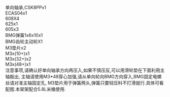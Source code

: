 单向轴承,CSK8PPx1  
ECAS04x1  
608X4  
625x1  
605x3    
BMG弹簧1x6x10x1  
BMG齿轮主动轮X1  
M3垫片x2  
M3x(10+)x1  
M3x(32+)x2   
M3x(48+)x1  
注意事项,请确认好单向轴承方向再压入,如果不慎压反,可以用滑轮垫在下面利用主轴敲出,
主轴请使用M3*48穿心加强,请从单向轮向BMG方向穿入,BMG固定电螺丝请对准主轴固定孔,
M3垫片用于弹簧两头,弹簧只要轻压料不打滑就行.具体可看配图.本架架配合5.8L米桶使用.
